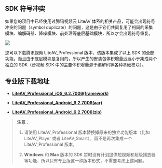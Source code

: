 ## SDK 符号冲突

如果您的项目中已经使用过腾讯视频云 LiteAV 体系的相关产品，可能会出现符号冲突的问题（symbol duplicate）的问题，这是由于它们共同复用了相同的采集模块、编解码器、降噪模块、前处理等底层基础模块，所以才会出现符号重复。

![](https://main.qcloudimg.com/raw/9bcce79e250441f9aeb93756196e1a2e.png)

您可以下载腾讯视频 LiteAV_Professional 版本，该版本集成了以上 SDK 的全部功能，而且由于底层模块是复用的，所以产生的安装包体积增量远远小于集成两个独立的 SDK（音视频 SDK 中的主要体积增量源于编解码等各种基础模块）。

## 专业版下载地址

- [**LiteAV_Professional_iOS_6.2.7006(framework)**](http://liteavsdk-1252463788.cosgz.myqcloud.com/6.2/TXLiteAVSDK_Professional_iOS_6.2.7006.zip)


- [**LiteAV_Professional_Android_6.2.7006(aar)**](http://liteavsdk-1252463788.cosgz.myqcloud.com/6.2/TXLiteAVSDK_Professional_Android_6.2.7006.aar)

- [**LiteAV_Professional_Android_6.2.7006(zip)**](http://liteavsdk-1252463788.cosgz.myqcloud.com/6.2/TXLiteAVSDK_Professional_Android_6.2.7006.zip)

> **注意**： 
> 1. 请使用 LiteAV_Professional 版本替换掉原来的独立功能版本（比如 LiteAV_Player 或者 LiteAV_Smart），而不是再次集成一个 LiteAV_Professional 版本。
>
> 2. **Windows** 和 **Mac** 版本的 SDK 暂时没有计划提供短视频和超级播放器等功能，所以只有专业版这一种版本形式，不需要考虑上述问题。
